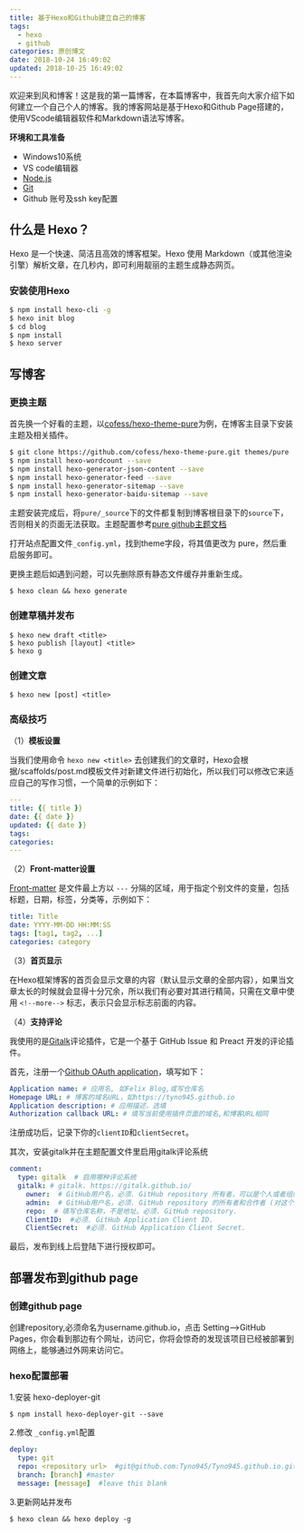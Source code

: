 ```yaml
---
title: 基于Hexo和Github建立自己的博客
tags:
  - hexo
  - github
categories: 原创博文
date: 2018-10-24 16:49:02
updated: 2018-10-25 16:49:02
---
```


欢迎来到风和博客！这是我的第一篇博客，在本篇博客中，我首先向大家介绍下如何建立一个自己个人的博客。我的博客网站是基于Hexo和Github Page搭建的，使用VScode编辑器软件和Markdown语法写博客。

**环境和工具准备**
- Windows10系统
- VS code编辑器
- [Node.js](http://nodejs.org/)
- [Git](http://git-scm.com/)
- Github 账号及ssh key配置

## 什么是 Hexo？

Hexo 是一个快速、简洁且高效的博客框架。Hexo 使用 Markdown（或其他渲染引擎）解析文章，在几秒内，即可利用靓丽的主题生成静态网页。

### 安装使用Hexo

```bash
$ npm install hexo-cli -g
$ hexo init blog
$ cd blog
$ npm install
$ hexo server
```

## 写博客

### 更换主题

首先换一个好看的主题，以[cofess/hexo-theme-pure](https://github.com/cofess/hexo-theme-pure)为例，在博客主目录下安装主题及相关插件。

```bash
$ git clone https://github.com/cofess/hexo-theme-pure.git themes/pure
$ npm install hexo-wordcount --save
$ npm install hexo-generator-json-content --save
$ npm install hexo-generator-feed --save
$ npm install hexo-generator-sitemap --save
$ npm install hexo-generator-baidu-sitemap --save
```

主题安装完成后，将`pure/_source`下的文件都复制到博客根目录下的`source`下，否则相关的页面无法获取。主题配置参考[pure github主题文档](https://github.com/cofess/hexo-theme-pure/blob/master/README.cn.md#%E4%B8%BB%E9%A2%98%E9%85%8D%E7%BD%AE)

打开站点配置文件`_config.yml`，找到theme字段，将其值更改为 pure，然后重启服务即可。

更换主题后如遇到问题，可以先删除原有静态文件缓存并重新生成。

    $ hexo clean && hexo generate

### 创建草稿并发布

    $ hexo new draft <title>
    $ hexo publish [layout] <title>
    $ hexo g

### 创建文章

    $ hexo new [post] <title>

### 高级技巧

（1）**模板设置**

当我们使用命令 `hexo new <title>` 去创建我们的文章时，Hexo会根据/scaffolds/post.md模板文件对新建文件进行初始化，所以我们可以修改它来适应自己的写作习惯，一个简单的示例如下：

```yaml
---
title: {{ title }}
date: {{ date }}
updated: {{ date }}
tags:
categories:
---
```

（2）**Front-matter设置**

[Front-matter](https://hexo.io/docs/front-matter) 是文件最上方以 `---` 分隔的区域，用于指定个别文件的变量，包括标题，日期，标签，分类等，示例如下：

```yaml
title: Title
date: YYYY-MM-DD HH:MM:SS
tags: [tag1, tag2, ...]
categories: category
```

（3）**首页显示**

在Hexo框架博客的首页会显示文章的内容（默认显示文章的全部内容），如果当文章太长的时候就会显得十分冗余，所以我们有必要对其进行精简，只需在文章中使用 `<!--more-->` 标志，表示只会显示标志前面的内容。

（4）**支持评论**

我使用的是[Gitalk](https://github.com/gitalk/gitalk)评论插件，它是一个基于 GitHub Issue 和 Preact 开发的评论插件。

首先，注册一个[Github OAuth application](https://github.com/settings/applications/new)，填写如下：
```yaml
Application name: # 应用名, 如Felix Blog,或写仓库名
Homepage URL: # 博客的域名URL，如https://tyno945.github.io
Application description: # 应用描述，选填
Authorization callback URL: # 填写当前使用插件页面的域名,和博客URL相同
```
注册成功后，记录下你的`clientID`和`clientSecret`。

其次，安装gitalk并在主题配置文件里启用gitalk评论系统

```yaml
comment:
  type: gitalk  # 启用哪种评论系统
  gitalk: # gitalk. https://gitalk.github.io/
    owner:  # GitHub用户名，必须. GitHub repository 所有者，可以是个人或者组织。
    admin:  # GitHub用户名，必须. GitHub repository 的所有者和合作者 (对这个 repository 有写权限的用户)。
    repo:  # 填写仓库名称，不是地址。必须. GitHub repository.
    ClientID:  #必须. GitHub Application Client ID.
    ClientSecret:  #必须. GitHub Application Client Secret.
```

最后，发布到线上后登陆下进行授权即可。

## 部署发布到github page

### 创建github page

创建repository,必须命名为username.github.io，点击 Setting-->GitHub Pages，你会看到那边有个网址，访问它，你将会惊奇的发现该项目已经被部署到网络上，能够通过外网来访问它。 

### hexo配置部署

1.安装 hexo-deployer-git

    $ npm install hexo-deployer-git --save

2.修改 `_config.yml`配置

```yaml
deploy:
  type: git   
  repo: <repository url>  #git@github.com:Tyno945/Tyno945.github.io.git
  branch: [branch] #master
  message: [message]  #leave this blank
```

3.更新网站并发布

    $ hexo clean && hexo deploy -g